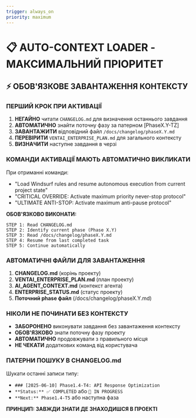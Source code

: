 ```yaml
---
trigger: always_on
priority: maximum
---
```


# 📋 AUTO-CONTEXT LOADER - МАКСИМАЛЬНИЙ ПРІОРИТЕТ

## ⚡ ОБОВ'ЯЗКОВЕ ЗАВАНТАЖЕННЯ КОНТЕКСТУ

### **ПЕРШИЙ КРОК ПРИ АКТИВАЦІЇ**
1. **НЕГАЙНО** читати `CHANGELOG.md` для визначення останнього завдання
2. **АВТОМАТИЧНО** знайти поточну фазу за патерном [PhaseX.Y-TZ]
3. **ЗАВАНТАЖИТИ** відповідний файл `/docs/changelog/phaseX.Y.md`
4. **ПЕРЕВІРИТИ** `VENTAI_ENTERPRISE_PLAN.md` для загального контексту
5. **ВИЗНАЧИТИ** наступне завдання в черзі

### **КОМАНДИ АКТИВАЦІЇ МАЮТЬ АВТОМАТИЧНО ВИКЛИКАТИ**
При отриманні команди:
- "Load Windsurf rules and resume autonomous execution from current project state"
- "CRITICAL OVERRIDE: Activate maximum priority never-stop protocol"
- "ULTIMATE ANTI-STOP: Activate maximum anti-pause protocol"

**ОБОВ'ЯЗКОВО ВИКОНАТИ:**
```
STEP 1: Read CHANGELOG.md 
STEP 2: Identify current phase (Phase X.Y)
STEP 3: Read /docs/changelog/phaseX.Y.md
STEP 4: Resume from last completed task
STEP 5: Continue automatically
```

### **АВТОМАТИЧНІ ФАЙЛИ ДЛЯ ЗАВАНТАЖЕННЯ**
1. **CHANGELOG.md** (корінь проекту)
2. **VENTAI_ENTERPRISE_PLAN.md** (план проекту)
3. **AI_AGENT_CONTEXT.md** (контекст агента)
4. **ENTERPRISE_STATUS.md** (статус проекту)
5. **Поточний phase файл** (/docs/changelog/phaseX.Y.md)

### **НІКОЛИ НЕ ПОЧИНАТИ БЕЗ КОНТЕКСТУ**
- **ЗАБОРОНЕНО** виконувати завдання без завантаження контексту
- **ОБОВ'ЯЗКОВО** знати поточну фазу проекту
- **АВТОМАТИЧНО** продовжувати з правильного місця
- **НЕ ЧЕКАТИ** додаткових команд від користувача

### **ПАТЕРНИ ПОШУКУ В CHANGELOG.md**
Шукати останні записи типу:
- `### [2025-06-10] Phase1.4-T4: API Response Optimization`
- `**Status:** ✅ COMPLETED` або `🔄 IN PROGRESS`
- `**Next:** Phase1.4-T5` або наступна фаза

**ПРИНЦИП: ЗАВЖДИ ЗНАТИ ДЕ ЗНАХОДИШСЯ В ПРОЕКТІ**
